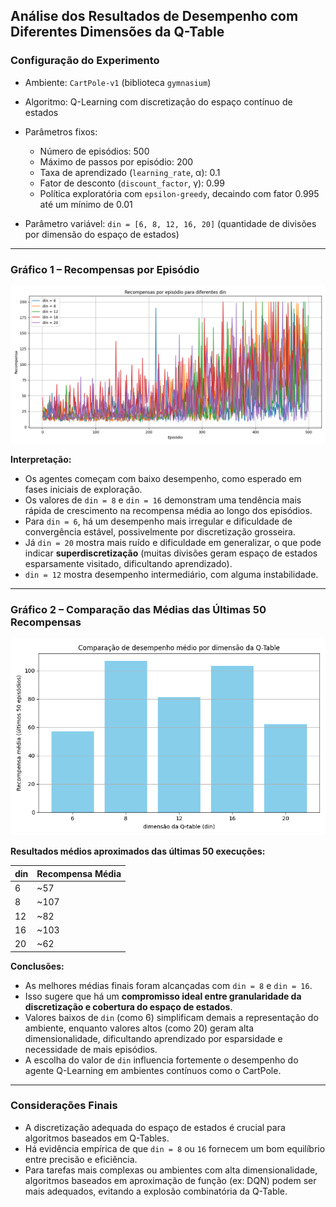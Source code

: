 ## Análise dos Resultados de Desempenho com Diferentes Dimensões da Q-Table

### Configuração do Experimento

* Ambiente: `CartPole-v1` (biblioteca `gymnasium`)
* Algoritmo: Q-Learning com discretização do espaço contínuo de estados
* Parâmetros fixos:

  * Número de episódios: 500
  * Máximo de passos por episódio: 200
  * Taxa de aprendizado (`learning_rate`, α): 0.1
  * Fator de desconto (`discount_factor`, γ): 0.99
  * Política exploratória com `epsilon-greedy`, decaindo com fator 0.995 até um mínimo de 0.01
* Parâmetro variável: `din = [6, 8, 12, 16, 20]` (quantidade de divisões por dimensão do espaço de estados)

---

### Gráfico 1 – Recompensas por Episódio

![Recompensas por episódio](./rew_per_din.png)

**Interpretação:**

* Os agentes começam com baixo desempenho, como esperado em fases iniciais de exploração.
* Os valores de `din = 8` e `din = 16` demonstram uma tendência mais rápida de crescimento na recompensa média ao longo dos episódios.
* Para `din = 6`, há um desempenho mais irregular e dificuldade de convergência estável, possivelmente por discretização grosseira.
* Já `din = 20` mostra mais ruído e dificuldade em generalizar, o que pode indicar **superdiscretização** (muitas divisões geram espaço de estados esparsamente visitado, dificultando aprendizado).
* `din = 12` mostra desempenho intermediário, com alguma instabilidade.

---

### Gráfico 2 – Comparação das Médias das Últimas 50 Recompensas

![Comparação de desempenho médio](./comp_performance_dim.png)

**Resultados médios aproximados das últimas 50 execuções:**

| din | Recompensa Média |
| --- | ---------------- |
| 6   | \~57             |
| 8   | \~107            |
| 12  | \~82             |
| 16  | \~103            |
| 20  | \~62             |

**Conclusões:**

* As melhores médias finais foram alcançadas com `din = 8` e `din = 16`.
* Isso sugere que há um **compromisso ideal entre granularidade da discretização e cobertura do espaço de estados**.
* Valores baixos de `din` (como 6) simplificam demais a representação do ambiente, enquanto valores altos (como 20) geram alta dimensionalidade, dificultando aprendizado por esparsidade e necessidade de mais episódios.
* A escolha do valor de `din` influencia fortemente o desempenho do agente Q-Learning em ambientes contínuos como o CartPole.

---

### Considerações Finais

* A discretização adequada do espaço de estados é crucial para algoritmos baseados em Q-Tables.
* Há evidência empírica de que `din = 8` ou `16` fornecem um bom equilíbrio entre precisão e eficiência.
* Para tarefas mais complexas ou ambientes com alta dimensionalidade, algoritmos baseados em aproximação de função (ex: DQN) podem ser mais adequados, evitando a explosão combinatória da Q-Table.

